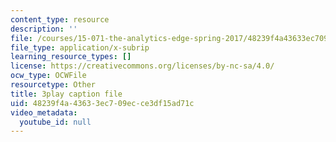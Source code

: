 ```yaml
---
content_type: resource
description: ''
file: /courses/15-071-the-analytics-edge-spring-2017/48239f4a43633ec709ecce3df15ad71c_U57wvHVpe-8.srt
file_type: application/x-subrip
learning_resource_types: []
license: https://creativecommons.org/licenses/by-nc-sa/4.0/
ocw_type: OCWFile
resourcetype: Other
title: 3play caption file
uid: 48239f4a-4363-3ec7-09ec-ce3df15ad71c
video_metadata:
  youtube_id: null
---
```

